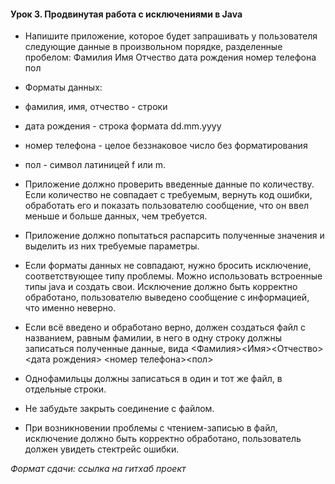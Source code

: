 #### Урок 3. Продвинутая работа с исключениями в Java

* Напишите приложение, которое будет запрашивать у пользователя следующие данные в произвольном порядке, разделенные пробелом:
Фамилия Имя Отчество дата рождения номер телефона пол

* Форматы данных:
* фамилия, имя, отчество - строки
* дата рождения - строка формата dd.mm.yyyy
* номер телефона - целое беззнаковое число без форматирования
* пол - символ латиницей f или m.

* Приложение должно проверить введенные данные по количеству. Если количество не совпадает с требуемым, вернуть код ошибки, 
обработать его и показать пользователю сообщение, что он ввел меньше и больше данных, чем требуется.
* Приложение должно попытаться распарсить полученные значения и выделить из них требуемые параметры. 
* Если форматы данных не совпадают, нужно бросить исключение, соответствующее типу проблемы. Можно использовать встроенные типы java и создать свои. 
Исключение должно быть корректно обработано, пользователю выведено сообщение с информацией, что именно неверно.
* Если всё введено и обработано верно, должен создаться файл с названием, равным фамилии, 
в него в одну строку должны записаться полученные данные, вида
<Фамилия><Имя><Отчество><дата рождения> <номер телефона><пол>

* Однофамильцы должны записаться в один и тот же файл, в отдельные строки.
* Не забудьте закрыть соединение с файлом.
* При возникновении проблемы с чтением-записью в файл, исключение должно быть корректно обработано, пользователь должен увидеть стектрейс ошибки.

  
_Формат сдачи: ссылка на гитхаб проект_